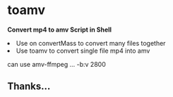 # toamv
<strong>Convert mp4 to amv Script in Shell</strong>

<li>Use on convertMass to convert many files together</li>

<li>Use toamv to convert single file mp4 into amv</li>

can use amv-ffmpeg ... -b:v 2800

<h2>Thanks...</h2>
